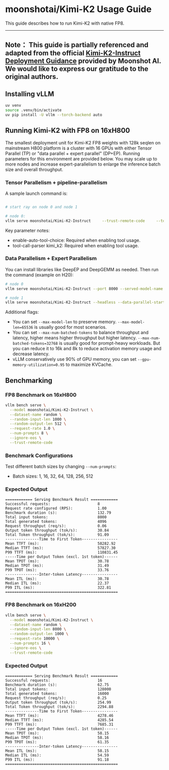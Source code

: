 # moonshotai/Kimi-K2 Usage Guide

This guide describes how to run Kimi-K2 with native FP8. 

---
**Note：** This guide is partially referenced and adapted from the official [Kimi-K2-Instruct Deployment Guidance](https://huggingface.co/moonshotai/Kimi-K2-Instruct/blob/main/docs/deploy_guidance.md) provided by Moonshot AI. We would like to express our gratitude to the original authors.
---

## Installing vLLM

```bash
uv venv
source .venv/bin/activate
uv pip install -U vllm --torch-backend auto
```

## Running Kimi-K2 with FP8 on 16xH800

The smallest deployment unit for Kimi-K2 FP8 weights with 128k seqlen on mainstream H800 platform is a cluster with 16 GPUs with either Tensor Parallel (TP) or "data parallel + expert parallel" (DP+EP).
Running parameters for this environment are provided below. You may scale up to more nodes and increase expert-parallelism to enlarge the inference batch size and overall throughput.

### Tensor Parallelism + pipeline-parallelism
A sample launch command is:

```bash

# start ray on node 0 and node 1

# node 0:
vllm serve moonshotai/Kimi-K2-Instruct     --trust-remote-code     --tokenizer-mode auto     --tensor-parallel-size 8     --pipeline-parallel-size 2     --dtype bfloat16     --quantization fp8     --max-model-len 2048     --max-num-seqs 1     --max-num-batched-tokens 1024     --enable-chunked-prefill     --disable-log-requests     --kv-cache-dtype fp8
```

Key parameter notes:

* enable-auto-tool-choice: Required when enabling tool usage.
* tool-call-parser kimi_k2: Required when enabling tool usage.

### Data Parallelism + Expert Parallelism
You can install libraries like DeepEP and DeepGEMM as needed. Then run the command (example on H20):

```bash
# node 0
vllm serve moonshotai/Kimi-K2-Instruct --port 8000 --served-model-name kimi-k2 --trust-remote-code --data-parallel-size 16 --data-parallel-size-local 8 --data-parallel-address $MASTER_IP --data-parallel-rpc-port $PORT --enable-expert-parallel --max-num-batched-tokens 8192 --max-num-seqs 256 --gpu-memory-utilization 0.85 --enable-auto-tool-choice --tool-call-parser kimi_k2

# node 1
vllm serve moonshotai/Kimi-K2-Instruct --headless --data-parallel-start-rank 8 --port 8000 --served-model-name kimi-k2 --trust-remote-code --data-parallel-size 16 --data-parallel-size-local 8 --data-parallel-address $MASTER_IP --data-parallel-rpc-port $PORT --enable-expert-parallel --max-num-batched-tokens 8192 --max-num-seqs 256 --gpu-memory-utilization 0.85 --enable-auto-tool-choice --tool-call-parser kimi_k2
```

Additional flags:

* You can set `--max-model-len` to preserve memory. `--max-model-len=65536` is usually good for most scenarios.
* You can set `--max-num-batched-tokens` to balance throughput and latency, higher means higher throughput but higher latency. `--max-num-batched-tokens=32768` is usually good for prompt-heavy workloads. But you can reduce it to 16k and 8k to reduce activation memory usage and decrease latency.
* vLLM conservatively use 90% of GPU memory, you can set `--gpu-memory-utilization=0.95` to maximize KVCache.


## Benchmarking

### FP8 Benchmark on 16xH800

```bash
vllm bench serve \
  --model moonshotai/Kimi-K2-Instruct \
  --dataset-name random \
  --random-input-len 1000 \
  --random-output-len 512 \
  --request-rate 1.0 \
  --num-prompts 8 \
  --ignore-eos \
  --trust-remote-code
```


### Benchmark Configurations


Test different batch sizes by changing `--num-prompts`:

- Batch sizes: 1, 16, 32, 64, 128, 256, 512

### Expected Output

```shell
============ Serving Benchmark Result ============
Successful requests:                     8         
Request rate configured (RPS):           1.00      
Benchmark duration (s):                  132.79    
Total input tokens:                      8000      
Total generated tokens:                  4096      
Request throughput (req/s):              0.06      
Output token throughput (tok/s):         30.84     
Total Token throughput (tok/s):          91.09     
---------------Time to First Token----------------
Mean TTFT (ms):                          58282.92  
Median TTFT (ms):                        57827.30  
P99 TTFT (ms):                           110831.45 
-----Time per Output Token (excl. 1st token)------
Mean TPOT (ms):                          30.78     
Median TPOT (ms):                        31.49     
P99 TPOT (ms):                           33.76     
---------------Inter-token Latency----------------
Mean ITL (ms):                           30.78     
Median ITL (ms):                         22.37     
P99 ITL (ms):                            322.81    
==================================================
```

### FP8 Benchmark on 16xH200

```bash
vllm bench serve \
  --model moonshotai/Kimi-K2-Instruct \
  --dataset-name random \
  --random-input-len 8000 \
  --random-output-len 1000 \
  --request-rate 10000 \
  --num-prompts 16 \
  --ignore-eos \
  --trust-remote-code
```

### Expected Output

```shell
============ Serving Benchmark Result ============
Successful requests:                     16        
Benchmark duration (s):                  62.75     
Total input tokens:                      128000    
Total generated tokens:                  16000     
Request throughput (req/s):              0.25      
Output token throughput (tok/s):         254.99    
Total Token throughput (tok/s):          2294.88   
---------------Time to First Token----------------
Mean TTFT (ms):                          4278.46   
Median TTFT (ms):                        4285.54   
P99 TTFT (ms):                           7685.31   
-----Time per Output Token (excl. 1st token)------
Mean TPOT (ms):                          58.15     
Median TPOT (ms):                        58.16     
P99 TPOT (ms):                           61.35     
---------------Inter-token Latency----------------
Mean ITL (ms):                           58.15     
Median ITL (ms):                         54.59     
P99 ITL (ms):                            91.18     
==================================================
```